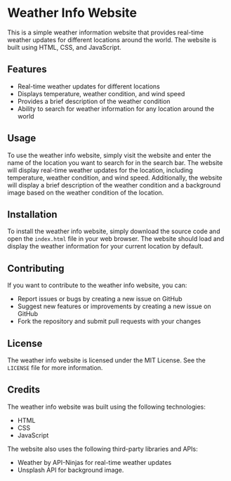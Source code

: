# Weather Info Website

This is a simple weather information website that provides real-time weather updates for different locations around the world. The website is built using HTML, CSS, and JavaScript.

## Features

- Real-time weather updates for different locations
- Displays temperature, weather condition, and wind speed
- Provides a brief description of the weather condition
- Ability to search for weather information for any location around the world

## Usage

To use the weather info website, simply visit the website and enter the name of the location you want to search for in the search bar. The website will display real-time weather updates for the location, including temperature, weather condition, and wind speed. Additionally, the website will display a brief description of the weather condition and a background image based on the weather condition of the location.

## Installation

To install the weather info website, simply download the source code and open the `index.html` file in your web browser. The website should load and display the weather information for your current location by default.

## Contributing

If you want to contribute to the weather info website, you can:

- Report issues or bugs by creating a new issue on GitHub
- Suggest new features or improvements by creating a new issue on GitHub
- Fork the repository and submit pull requests with your changes

## License

The weather info website is licensed under the MIT License. See the `LICENSE` file for more information.

## Credits

The weather info website was built using the following technologies:

- HTML
- CSS
- JavaScript

The website also uses the following third-party libraries and APIs:

- Weather by API-Ninjas for real-time weather updates
- Unsplash API for background image.
